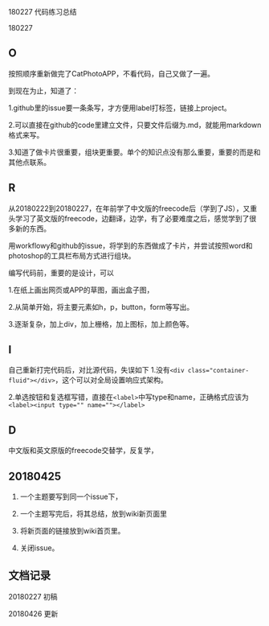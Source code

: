 180227 代码练习总结

180227

## O
 按照顺序重新做完了CatPhotoAPP，不看代码，自己又做了一遍。
 
 到现在为止，知道了：
 
 1.github里的issue要一条条写，才方便用label打标签，链接上project。
 
 2.可以直接在github的code里建立文件，只要文件后缀为.md，就能用markdown格式来写。
 
 3.知道了做卡片很重要，组块更重要。单个的知识点没有那么重要，重要的而是和其他点联系。
 
 
 

## R
从20180222到20180227，在年前学了中文版的freecode后（学到了JS），又重头学习了英文版的freecode，边翻译，边学，有了必要难度之后，感觉学到了很多新的东西。

用workflowy和github的issue，将学到的东西做成了卡片，并尝试按照word和photoshop的工具栏布局方式进行组块。


编写代码前，重要的是设计，可以

1.在纸上画出网页或APP的草图，画出盒子图，

2.从简单开始，将主要元素如h，p，button，form等写出。

3.逐渐复杂，加上div，加上栅格，加上图标，加上颜色等。

## I
自己重新打完代码后，对比源代码，失误如下
 1.没有`<div class="container-fluid"></div>`，这个可以对全局设置响应式架构。

  2.单选按钮和复选框写错，直接在`<label>`中写type和name，正确格式应该为
`<label><input type="" name=""></label>`

## D

中文版和英文原版的freecode交替学，反复学，
 

## 20180425

1. 一个主题要写到同一个issue下，

2. 一个主题写完后，将其总结，放到wiki新页面里

3. 将新页面的链接放到wiki首页里。

4. 关闭issue。




## 文档记录

20180227 初稿

20180426 更新


